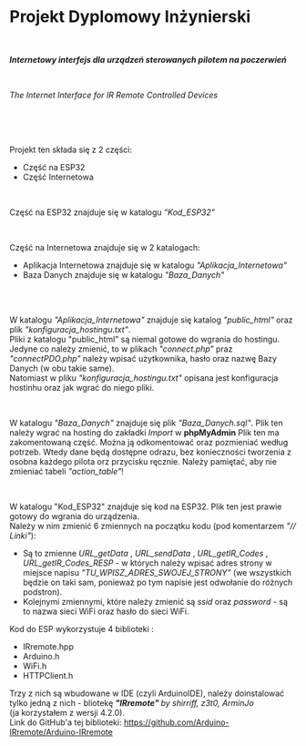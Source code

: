 # Projekt Dyplomowy Inżynierski

<br>

<b><i>Internetowy interfejs dla urządzeń sterowanych pilotem na poczerwień</i></b>

<br>

<i>The Internet Interface for IR Remote Controlled Devices</i>

<br><br><br>

Projekt ten składa się z 2 części:
- Część na ESP32
- Część Internetowa

<br>

Część na ESP32 znajduje się w katalogu <i>"Kod_ESP32"</i>

<br>

Część na Internetowa znajduje się w 2 katalogach:
- Aplikacja Internetowa znajduje się w katalogu <i>"Aplikacja_Internetowa"</i>
- Baza Danych znajduje się w katalogu <i>"Baza_Danych"</i>

<br>
<br>

W katalogu <i>"Aplikacja_Internetowa"</i> znajduje się katalog <i>"public_html"</i> oraz plik <i>"konfiguracja_hostingu.txt"</i>.
<br> Pliki z katalogu "public_html" są niemal gotowe do wgrania do hostingu. 
Jedyne co należy zmienić, to w plikach <i>"connect.php"</i> praz <i>"connectPDO.php"</i> należy wpisać użytkownika, hasło oraz nazwę Bazy Danych (w obu takie same).
<br> Natomiast w pliku <i>"konfiguracja_hostingu.txt"</i> opisana jest konfiguracja hostinhu oraz jak wgrać do niego pliki.

<br>

W katalogu <i>"Baza_Danych"</i> znajduje się plik <i>"Baza_Danych.sql"</i>. Plik ten należy wgrać na hosting do zakładki <i>Import</i> w <b>phpMyAdmin</b>
Plik ten ma zakomentowaną część. Można ją odkomentować oraz pozmieniać według potrzeb. 
Wtedy dane będą dostępne odrazu, bez konieczności tworzenia z osobna każdego pilota orz przycisku ręcznie.
Należy pamiętać, aby nie zmieniać tabeli <i>"action_table"</i>!

<br>

W katalogu "Kod_ESP32" znajduje się kod na ESP32. Plik ten jest prawie gotowy do wgrania do urządzenia. 
<br> Należy w nim zmienić 6 zmiennych na początku kodu (pod komentarzem <i>"// Linki"</i>):
- Są to zmienne <i>URL_getData</i> , <i>URL_sendData</i> , <i>URL_getIR_Codes</i> , <i>URL_getIR_Codes_RESP</i> - w których należy wpisać adres strony w miejsce napisu <i>"TU_WPISZ_ADRES_SWOJEJ_STRONY"</i> (we wszystkich będzie on taki sam, ponieważ po tym napisie jest odwołanie do różnych podstron).
- Kolejnymi zmiennymi, które należy zmienić są <i>ssid</i> oraz <i>password</i> - są to nazwa sieci WiFi oraz hasło do sieci WiFi.

Kod do ESP wykorzystuje 4 biblioteki :
- IRremote.hpp
- Arduino.h
- WiFi.h
- HTTPClient.h

Trzy z nich są wbudowane w IDE (czyli ArduinoIDE), należy doinstalować tylko jedną z nich - bliotekę <i> <b>"IRremote" </b> by shirriff, z3t0, ArminJo </i> 
<br>(ja korzystałem z wersji 4.2.0).
<br> Link do GitHub'a tej biblioteki: <a href=https://github.com/Arduino-IRremote/Arduino-IRremote> https://github.com/Arduino-IRremote/Arduino-IRremote </a>
